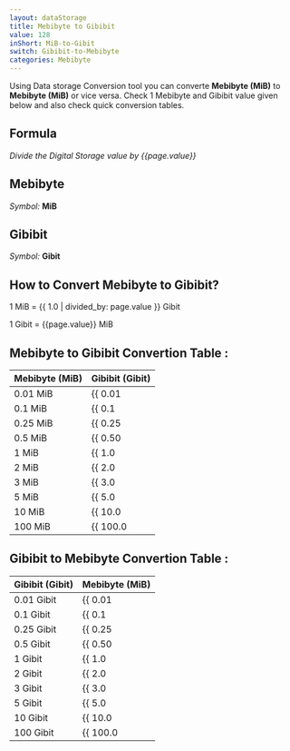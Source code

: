 ```yaml
---
layout: dataStorage
title: Mebibyte to Gibibit
value: 128
inShort: MiB-to-Gibit
switch: Gibibit-to-Mebibyte
categories: Mebibyte
---
```


Using Data storage Conversion tool you can converte **Mebibyte (MiB)** to **Mebibyte (MiB)** or vice versa. Check 1 Mebibyte and Gibibit value given below and also check quick conversion tables.

## Formula
*Divide the Digital Storage value by {{page.value}}*

## Mebibyte
*Symbol:* **MiB**

## Gibibit
*Symbol:* **Gibit**

## How to Convert Mebibyte to Gibibit?

1 MiB = {{ 1.0 | divided_by: page.value }} Gibit

1 Gibit = {{page.value}} MiB


## Mebibyte to Gibibit Convertion Table :

| Mebibyte (MiB) | Gibibit (Gibit) |
| ---- | ---- |
| 0.01 MiB | {{ 0.01 | divided_by: page.value | round: 12 }} Gibit |
| 0.1 MiB | {{ 0.1 | divided_by: page.value | round: 12 }} Gibit |
| 0.25 MiB | {{ 0.25 | divided_by: page.value | round: 12 }} Gibit |
| 0.5 MiB | {{ 0.50 | divided_by: page.value | round: 12 }} Gibit |
| 1 MiB | {{ 1.0 | divided_by: page.value | round: 12 }} Gibit |
| 2 MiB | {{ 2.0 | divided_by: page.value | round: 12 }} Gibit |
| 3 MiB | {{ 3.0 | divided_by: page.value | round: 12 }} Gibit |
| 5 MiB | {{ 5.0 | divided_by: page.value | round: 12 }} Gibit |
| 10 MiB | {{ 10.0 | divided_by: page.value | round: 12 }} Gibit |
| 100 MiB | {{ 100.0 | divided_by: page.value | round: 12 }} Gibit |

## Gibibit to Mebibyte Convertion Table :

| Gibibit (Gibit) | Mebibyte (MiB) |
| ---- | ---- |
| 0.01 Gibit | {{ 0.01 | times: page.value | round: 12 }} MiB |
| 0.1 Gibit | {{ 0.1 | times: page.value | round: 12 }} MiB |
| 0.25 Gibit | {{ 0.25 | times: page.value | round: 12 }} MiB |
| 0.5 Gibit | {{ 0.50 | times: page.value | round: 12 }} MiB |
| 1 Gibit | {{ 1.0 | times: page.value | round: 12 }} MiB |
| 2 Gibit | {{ 2.0 | times: page.value | round: 12 }} MiB |
| 3 Gibit | {{ 3.0 | times: page.value | round: 12 }} MiB |
| 5 Gibit | {{ 5.0 | times: page.value | round: 12 }} MiB |
| 10 Gibit | {{ 10.0 | times: page.value | round: 12 }} MiB |
| 100 Gibit | {{ 100.0 | times: page.value | round: 12 }} MiB |


<script>
document.getElementById('selectInput')[9].selected = true
document.getElementById('selectOutput')[11].selected = true
</script>
